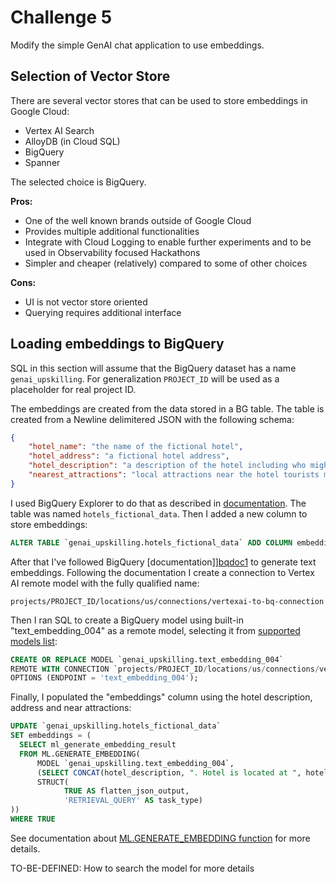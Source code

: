 # Challenge 5

Modify the simple GenAI chat application to use embeddings.

## Selection of Vector Store

There are several vector stores that can be used to store embeddings in Google Cloud:

* Vertex AI Search
* AlloyDB (in Cloud SQL)
* BigQuery
* Spanner

The selected choice is BigQuery.

**Pros:**

* One of the well known brands outside of Google Cloud
* Provides multiple additional functionalities
* Integrate with Cloud Logging to enable further experiments and to be used in Observability focused Hackathons
* Simpler and cheaper (relatively) compared to some of other choices

**Cons:**

* UI is not vector store oriented
* Querying requires additional interface

## Loading embeddings to BigQuery

SQL in this section will assume that the BigQuery dataset has a name `genai_upskilling`.
For generalization `PROJECT_ID` will be used as a placeholder for real project ID.

The embeddings are created from the data stored in a BG table. The table is created from a Newline delimitered JSON with the following schema:

```json
{
    "hotel_name": "the name of the fictional hotel",
    "hotel_address": "a fictional hotel address",
    "hotel_description": "a description of the hotel including who might want to stay here and what to expect",
    "nearest_attractions": "local attractions near the hotel tourists might want to see"
}
```

I used BigQuery Explorer to do that as described in [documentation][bqdoc4].
The table was named `hotels_fictional_data`. Then I added a new column to store embeddings:

```sql
ALTER TABLE `genai_upskilling.hotels_fictional_data` ADD COLUMN embeddings ARRAY<FLOAT64>
```

After that I've followed BigQuery [documentation]][bqdoc1] to generate text embeddings.
Following the documentation I create a connection to Vertex AI remote model with the fully qualified name:

```text
projects/PROJECT_ID/locations/us/connections/vertexai-to-bq-connection
```

Then I ran SQL to create a BigQuery model using built-in "text_embedding_004" as a remote model, selecting it from [supported models list][models]:

```sql
CREATE OR REPLACE MODEL `genai_upskilling.text_embedding_004`
REMOTE WITH CONNECTION `projects/PROJECT_ID/locations/us/connections/vertexai-to-bq-connection`
OPTIONS (ENDPOINT = 'text_embedding_004');
```

Finally, I populated the "embeddings" column using the hotel description, address and near attractions:

```sql
UPDATE `genai_upskilling.hotels_fictional_data`
SET embeddings = (
  SELECT ml_generate_embedding_result
  FROM ML.GENERATE_EMBEDDING(
      MODEL `genai_upskilling.text_embedding_004`,
      (SELECT CONCAT(hotel_description, ". Hotel is located at ", hotel_address, ". Nearest attractions include ", nearest_attractions) AS content),
      STRUCT(
            TRUE AS flatten_json_output, 
            'RETRIEVAL_QUERY' AS task_type)
))
WHERE TRUE
```

See documentation about [ML.GENERATE_EMBEDDING function][bqdoc3] for more details.

TO-BE-DEFINED: How to search the model for more details

[bqdoc1]: https://cloud.google.com/bigquery/docs/generate-text-embedding
[bqdoc2]: https://cloud.google.com/bigquery/docs/reference/standard-sql/bigqueryml-syntax-create-remote-model
[bqdoc3]: https://cloud.google.com/bigquery/docs/reference/standard-sql/bigqueryml-syntax-generate-embedding
[bqdoc4]: https://cloud.google.com/bigquery/docs/samples/bigquery-load-table-gcs-json
[models]: https://cloud.google.com/vertex-ai/generative-ai/docs/embeddings/get-text-embeddings#supported-models